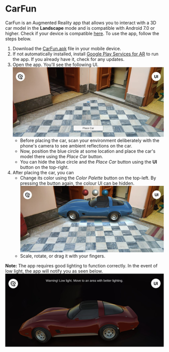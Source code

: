 # CarFun

CarFun is an Augmented Reality app that allows you to interact with a 3D car model in the __Landscape__ mode and is compatible with Android 7.0 or higher. Check if your device is compatible [here](https://developers.google.com/ar/devices). To use the app, follow the steps below.
1. Download the [CarFun.apk](./Builds/CarFun.apk) file in your mobile device.
2. If not automatically installed, install [Google Play Services for AR](https://play.google.com/store/apps/details?id=com.google.ar.core) to run the app. If you already have it, check for any updates.
3. Open the app. You'll see the following UI.
    ![image](https://github.com/pranshi112/CarFun/blob/main/Images/img1.jpeg)
    - Before placing the car, scan your environment deliberately with the phone's camera to see ambient reflections on the car.
    - Now, position the blue circle at some location and place the car's model there using the  _Place Car_ button.
    - You can hide the blue circle and the _Place Car_ button using the **UI** button on the top-right.
4. After placing the car, you can
    - Change its color using the _Color Palette_ button on the top-left. By pressing the button again, the colour UI can be hidden.
    ![image](https://github.com/pranshi112/CarFun/blob/main/Images/img2.jpeg)
    - Scale, rotate, or drag it with your fingers.

**Note:** The app requires good lighting to function correctly. In the event of low light, the app will notify you as seen below.
![image](https://github.com/pranshi112/CarFun/blob/main/Images/img3.jpeg)

